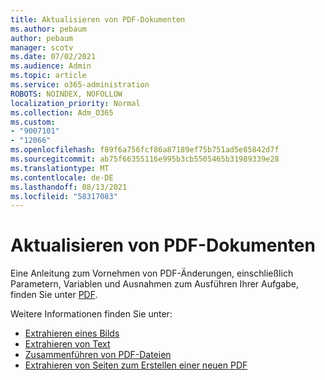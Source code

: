 ```yaml
---
title: Aktualisieren von PDF-Dokumenten
ms.author: pebaum
author: pebaum
manager: scotv
ms.date: 07/02/2021
ms.audience: Admin
ms.topic: article
ms.service: o365-administration
ROBOTS: NOINDEX, NOFOLLOW
localization_priority: Normal
ms.collection: Adm_O365
ms.custom:
- "9007101"
- "12066"
ms.openlocfilehash: f89f6a756fcf86a87189ef75b751ad5e85842d7f
ms.sourcegitcommit: ab75f66355116e995b3cb5505465b31989339e28
ms.translationtype: MT
ms.contentlocale: de-DE
ms.lasthandoff: 08/13/2021
ms.locfileid: "58317083"
---
```

# <a name="update-pdf-documents"></a>Aktualisieren von PDF-Dokumenten

Eine Anleitung zum Vornehmen von PDF-Änderungen, einschließlich Parametern, Variablen und Ausnahmen zum Ausführen Ihrer Aufgabe, finden Sie unter [PDF](https://docs.microsoft.com/power-automate/desktop-flows/actions-reference/pdf).

Weitere Informationen finden Sie unter:

- [Extrahieren eines Bilds](https://docs.microsoft.com/power-automate/desktop-flows/actions-reference/pdf#pdf-actions)
- [Extrahieren von Text](https://docs.microsoft.com/power-automate/desktop-flows/actions-reference/pdf#extracttextfrompdfaction)
- [Zusammenführen von PDF-Dateien](https://docs.microsoft.com/power-automate/desktop-flows/actions-reference/pdf#mergefiles)
- [Extrahieren von Seiten zum Erstellen einer neuen PDF](https://docs.microsoft.com/power-automate/desktop-flows/actions-reference/pdf#extractpages)
